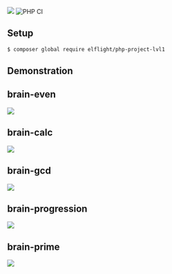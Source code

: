 <a href="https://codeclimate.com/github/codeclimate/codeclimate/maintainability"><img src="https://api.codeclimate.com/v1/badges/a99a88d28ad37a79dbf6/maintainability" /></a>
![PHP CI](https://github.com/Elflight/php-project-lvl1/workflows/PHP%20CI/badge.svg)

## Setup

```sh
$ composer global require elflight/php-project-lvl1
```

## Demonstration

<h2>brain-even</h2>
<a href="https://asciinema.org/a/yQulP6aNx55FP1KuTUdkkUwku" target="_blank"><img src="https://asciinema.org/a/yQulP6aNx55FP1KuTUdkkUwku.svg" /></a>

<h2>brain-calc</h2>
<a href="https://asciinema.org/a/D4rJodPPUAtVL3wKdIuXR7PUS" target="_blank"><img src="https://asciinema.org/a/D4rJodPPUAtVL3wKdIuXR7PUS.svg" /></a>

<h2>brain-gcd</h2>
<a href="https://asciinema.org/a/NXxrsFxFehhsJS6NAAqem5hwk" target="_blank"><img src="https://asciinema.org/a/NXxrsFxFehhsJS6NAAqem5hwk.svg" /></a>

<h2>brain-progression</h2>
<a href="https://asciinema.org/a/rQ4CPg9978CtNfz1d2C3pHLK8" target="_blank"><img src="https://asciinema.org/a/rQ4CPg9978CtNfz1d2C3pHLK8.svg" /></a>

<h2>brain-prime</h2>
<a href="https://asciinema.org/a/9z0GY7uTOfLQQyK3QdwXZVztt" target="_blank"><img src="https://asciinema.org/a/9z0GY7uTOfLQQyK3QdwXZVztt.svg" /></a>